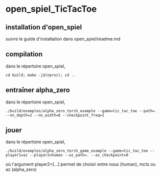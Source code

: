 # open_spiel_TicTacToe

## installation d'open_spiel

suivre le guide d'installation dans open_spiel/readme.md

## compilation

dans le répertoire open_spiel,
```
cd build; make -j$(nproc); cd ..
```

## entraîner alpha_zero

dans le répertoire open_spiel,

```
./build/examples/alpha_zero_torch_example --game=tic_tac_toe --path=. --nn_depth=2 --nn_width=8 --checkpoint_freq=1
```

## jouer 

dans le répertoire open_spiel,

```
./build/examples/alpha_zero_torch_game_example --game=tic_tac_toe --player1=az --player2=human --az_path=. --az_checkpoint=0
```

où l'argument player2=[...] permet de choisir entre nous (human), mcts ou az (alpha_zero)
